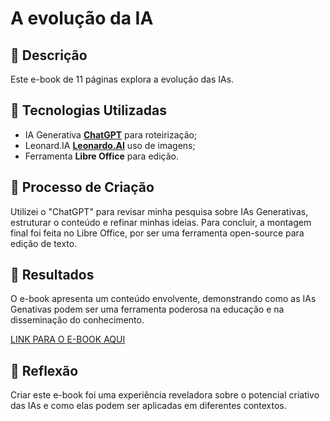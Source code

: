 # A evolução da IA 

## 📒 Descrição
Este e-book de 11 páginas explora a evolução das IAs. 

## 🤖 Tecnologias Utilizadas
- IA Generativa **[ChatGPT](https://chat.openai.com)** para roteirização;
- Leonard.IA **[Leonardo.AI](https://leonardo.ai/)** uso de imagens;
- Ferramenta **Libre Office** para edição.

## 🧐 Processo de Criação
Utilizei o "ChatGPT" para revisar minha pesquisa sobre IAs Generativas, estruturar o conteúdo e refinar minhas ideias. Para concluir, a montagem final foi feita no Libre Office, por ser uma ferramenta open-source para edição de texto.

## 🚀 Resultados
O e-book apresenta um conteúdo envolvente, demonstrando como as IAs Genativas podem ser uma ferramenta poderosa na educação e na disseminação do conhecimento.

[LINK PARA O E-BOOK AQUI](https://drive.google.com/file/d/1zkKBwD3D5JQB741jbGP_iZOzvj0GpoFg/view?usp=drive_link)

## 💭 Reflexão
Criar este e-book foi uma experiência reveladora sobre o potencial criativo das IAs e como elas podem ser aplicadas em diferentes contextos.

